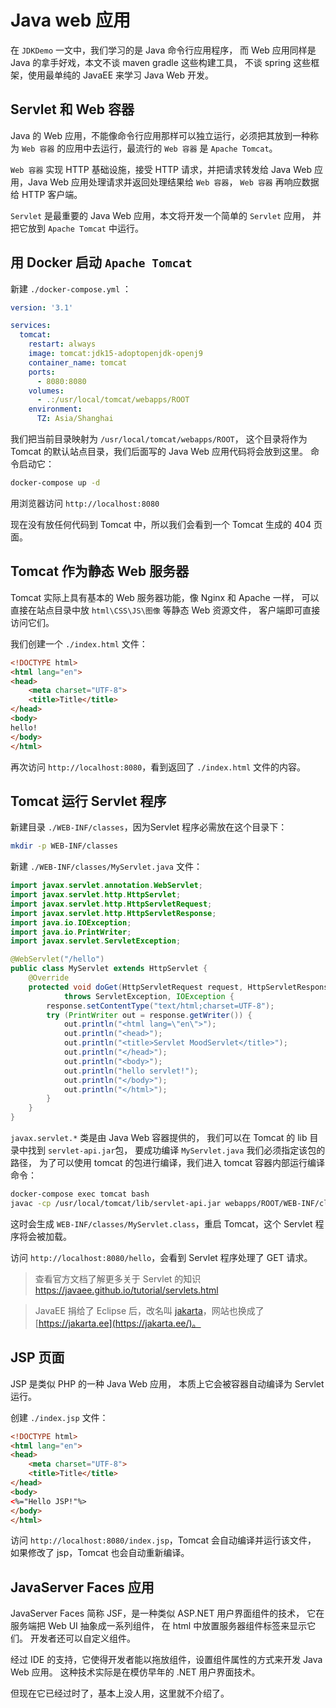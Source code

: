 # Java web 应用

在 `JDKDemo` 一文中，我们学习的是 Java 命令行应用程序，
而 Web 应用同样是 Java 的拿手好戏，本文不谈 maven gradle 这些构建工具，
不谈 spring 这些框架，使用最单纯的 JavaEE 来学习 Java Web 开发。

## Servlet 和 Web 容器

Java 的 Web 应用，不能像命令行应用那样可以独立运行，必须把其放到一种称为
`Web 容器` 的应用中去运行，最流行的 `Web 容器` 是 `Apache Tomcat`。

`Web 容器` 实现 HTTP 基础设施，接受 HTTP 请求，并把请求转发给
Java Web 应用，Java Web 应用处理请求并返回处理结果给 `Web 容器`，
`Web 容器` 再响应数据给 HTTP 客户端。

`Servlet` 是最重要的 Java Web 应用，本文将开发一个简单的 `Servlet` 应用，
并把它放到 `Apache Tomcat` 中运行。

## 用 Docker 启动 `Apache Tomcat`

新建 `./docker-compose.yml` ：
```yaml
version: '3.1'

services:
  tomcat:
    restart: always
    image: tomcat:jdk15-adoptopenjdk-openj9
    container_name: tomcat
    ports:
      - 8080:8080
    volumes:
      - .:/usr/local/tomcat/webapps/ROOT
    environment:
      TZ: Asia/Shanghai
```
我们把当前目录映射为 `/usr/local/tomcat/webapps/ROOT`，
这个目录将作为 Tomcat 的默认站点目录，我们后面写的 Java Web 应用代码将会放到这里。
命令启动它：
```bash
docker-compose up -d
```
用浏览器访问 `http://localhost:8080`

现在没有放任何代码到 Tomcat 中，所以我们会看到一个 Tomcat 生成的 404 页面。

## Tomcat 作为静态 Web 服务器

Tomcat 实际上具有基本的 Web 服务器功能，像 Nginx 和 Apache 一样，
可以直接在站点目录中放 `html\CSS\JS\图像` 等静态 Web 资源文件，
客户端即可直接访问它们。

我们创建一个 `./index.html` 文件：

```html
<!DOCTYPE html>
<html lang="en">
<head>
    <meta charset="UTF-8">
    <title>Title</title>
</head>
<body>
hello!
</body>
</html>
```

再次访问 `http://localhost:8080`，看到返回了 `./index.html` 文件的内容。

## Tomcat 运行 Servlet 程序

新建目录 `./WEB-INF/classes`，因为Servlet 程序必需放在这个目录下：
```bash
mkdir -p WEB-INF/classes
```

新建 `./WEB-INF/classes/MyServlet.java` 文件：

```java
import javax.servlet.annotation.WebServlet;
import javax.servlet.http.HttpServlet;
import javax.servlet.http.HttpServletRequest;
import javax.servlet.http.HttpServletResponse;
import java.io.IOException;
import java.io.PrintWriter;
import javax.servlet.ServletException;

@WebServlet("/hello")
public class MyServlet extends HttpServlet {
    @Override
    protected void doGet(HttpServletRequest request, HttpServletResponse response)
            throws ServletException, IOException {
        response.setContentType("text/html;charset=UTF-8");
        try (PrintWriter out = response.getWriter()) {
            out.println("<html lang=\"en\">");
            out.println("<head>");
            out.println("<title>Servlet MoodServlet</title>");
            out.println("</head>");
            out.println("<body>");
            out.println("hello servlet!");
            out.println("</body>");
            out.println("</html>");
        }
    }
}
```

`javax.servlet.*` 类是由 Java Web 容器提供的，
我们可以在 Tomcat 的 lib 目录中找到 `servlet-api.jar`包，
要成功编译 `MyServlet.java` 我们必须指定该包的路径，
为了可以使用 tomcat 的包进行编译，我们进入 tomcat 容器内部运行编译命令：

```bash
docker-compose exec tomcat bash
javac -cp /usr/local/tomcat/lib/servlet-api.jar webapps/ROOT/WEB-INF/classes/MyServlet.java
```

这时会生成 `WEB-INF/classes/MyServlet.class`，重启 Tomcat，这个 Servlet 程序将会被加载。

访问 `http://localhost:8080/hello`，会看到 Servlet 程序处理了 GET 请求。

> 查看官方文档了解更多关于 Servlet 的知识 https://javaee.github.io/tutorial/servlets.html

> JavaEE 捐给了 Eclipse 后，改名叫 [jakarta](https://jakarta.ee/)，网站也换成了 [https://jakarta.ee](https://jakarta.ee/)。

## JSP 页面

JSP 是类似 PHP 的一种 Java Web 应用，
本质上它会被容器自动编译为 Servlet 运行。

创建 `./index.jsp` 文件：
```html
<!DOCTYPE html>
<html lang="en">
<head>
    <meta charset="UTF-8">
    <title>Title</title>
</head>
<body>
<%="Hello JSP!"%>
</body>
</html>
```

访问 `http://localhost:8080/index.jsp`，Tomcat 会自动编译并运行该文件，
如果修改了 jsp，Tomcat 也会自动重新编译。

## JavaServer Faces 应用

JavaServer Faces 简称 JSF，是一种类似 ASP.NET 用户界面组件的技术，
它在服务端把 Web UI 抽象成一系列组件， 在 html 中放置服务器组件标签来显示它们。
开发者还可以自定义组件。

经过 IDE 的支持，它使得开发者能以拖放组件，设置组件属性的方式来开发 Java Web 应用。
这种技术实际是在模仿早年的 .NET 用户界面技术。

但现在它已经过时了，基本上没人用，这里就不介绍了。